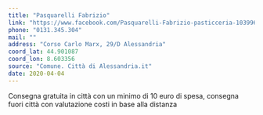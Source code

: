 ```yaml
---
title: "Pasquarelli Fabrizio"
link: "https://www.facebook.com/Pasquarelli-Fabrizio-pasticceria-103996544487731/"
phone: "0131.345.304"
mail: ""
address: "Corso Carlo Marx, 29/D Alessandria"
coord_lat: 44.901087
coord_lon: 8.603356
source: "Comune. Città di Alessandria.it"
date: 2020-04-04
---
```


Consegna gratuita in città con un minimo di 10 euro di spesa, consegna fuori città con valutazione costi in base alla distanza
